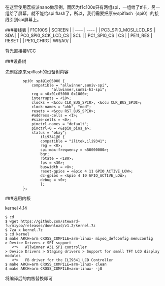 在这里使用荔枝派nano做示例，而因为f1c100s只有两组spi，一组给了tf卡，另一组给了屏幕，就不能给spi flash了，所以，我们需要把原来spiflash（spi0）的接线引到spi屏幕上。

###接线表
|  F1C100S   | SCREEN  |
|  ----  | ----  |
| PC3_SPI0_MOSI_LCD_RS  | SDA |
| PC0_SPI0_SCK_LCD_CS  | SCL |
| PC1_SPI0_CS | CS |
| PE11_RES | RESET |
| PE10_CHRG | WR/A0/ |

背光直接接VCC

###设备树

先删除原来spiflash的设备树内容

```
		spi0: spi@1c05000 {
			compatible = "allwinner,suniv-spi",
				     "allwinner,sun8i-h3-spi";
			reg = <0x01c05000 0x1000>;
			interrupts = <10>;
			clocks = <&ccu CLK_BUS_SPI0>, <&ccu CLK_BUS_SPI0>;
			clock-names = "ahb", "mod";
			resets = <&ccu RST_BUS_SPI0>;
			#address-cells = <1>;
			#size-cells = <0>;
			pinctrl-names = "default";
			pinctrl-0 = <&spi0_pins_a>;
			status = "okay";
		       	ili9341@0 {
				compatible = "ilitek,ili9341";
				reg = <0>;
				spi-max-frequency = <50000000>;
				bgr;
				rotate = <180>;
				fps = <30>;
				buswidth = <8>;
				reset-gpios = <&pio 4 11 GPIO_ACTIVE_LOW>;
				dc-gpios = <&pio 4 10 GPIO_ACTIVE_LOW>;
				debug = <0>;
		       	};
		};
```

###选用内核

kernel 4.14

```
$ cd
$ wget https://github.com/steward-fu/miyoo/releases/download/v1.2/kernel.7z
$ 7za x kernel.7z
$ cd kernel
$ make ARCH=arm CROSS_COMPILE=arm-linux- miyoo_defconfig menuconfig
> Device Drivers > SPI support 
   <*>   Allwinner A31 SPI controller  
> Device Drivers > Staging drivers > Support for small TFT LCD display modules
   <*>   FB driver for the ILI9341 LCD Controller
$ make ARCH=arm CROSS_COMPILE=arm-linux- clean
$ make ARCH=arm CROSS_COMPILE=arm-linux- -j8
```

将编译后的内核替换即可
